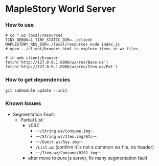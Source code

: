 # MapleStory World Server

### How to use

```
# cp *.wz local/resources
TINY_DEBUG=1 TINY_STATIC_DIR=../client MAPLESTORY_RES_DIR=./local/resources node index.js
# open ../client/browser.html to explore items in wz files
```

```
# in web client/browser:
fetch('http://127.0.0.1:8080/wz/res/Base.wz')
fetch('http://127.0.0.1:8080/wz/res/Item.wz/Pet')
```

### How to get dependencies

```
git submodule update --init
```

### Known Issues

- Segmentation Fault:
   - Partial List:
      - v062
         - --`/String.wz/Consume.img`--
         - --`/String.wz/Item.img/Etc`--
         - --`/Quest.wz/Say.img`--
         - `/List.wz` (confirm it is not a common wz file; no header)
         - --`/Item.wz/Consume/0202.img`--
      - after move to pure js server, fix many segmentation fault
